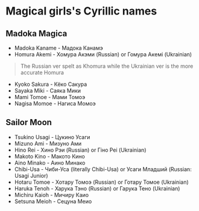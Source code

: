 # Magical girls's Cyrillic names
## Madoka Magica
- Madoka Kaname - Мадока Канамэ
- Homura Akemi - Хомура Акэми (Russian) or Гомура Акeмі (Ukrainian)
> The Russian ver spelt as Khomura while the Ukrainian ver is the more accurate Homura
- Kyoko Sakura - Кёко Сакура
- Sayaka Miki - Саяка Мики
- Mami Tomoe - Мами Томоэ
- Nagisa Momoe - Нагиса Момоэ
## Sailor Moon
- Tsukino Usagi - Цукино Усаги
- Mizuno Ami - Мизуно Ами
- Hino Rei - Хино Рэи (Russian) or Гіно Реі (Ukrainian)
- Makoto Kino - Макото Кино
- Aino Minako - Аино Минако
- Chibi-Usa - Чиби-Уса (literally Chibi-Usa) or Усаги Младший (Russian: Usagi Junior)
- Hotaru Tomoe - Хотару Томоэ (Russian) or Готару Томое (Ukrainian)
- Haruka Tenoh - Харука Тэно (Russian) or Гарука Тено (Ukrainian)
- Michiru Kaioh - Мичиру Каио
- Setsuna Meioh - Сецуна Меио
